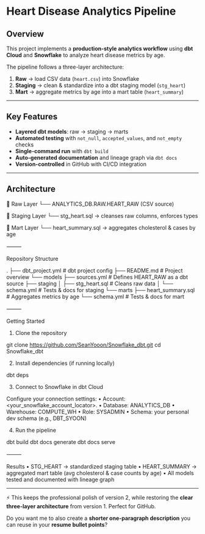 #  Heart Disease Analytics Pipeline

## Overview  
This project implements a **production-style analytics workflow** using **dbt Cloud** and **Snowflake** to analyze heart disease metrics by age.  

The pipeline follows a three-layer architecture:  
1. **Raw** → load CSV data (`heart.csv`) into Snowflake  
2. **Staging** → clean & standardize into a dbt staging model (`stg_heart`)  
3. **Mart** → aggregate metrics by age into a mart table (`heart_summary`)  

---

## Key Features  
- **Layered dbt models**: raw → staging → marts  
- **Automated testing** with `not_null`, `accepted_values`, and `not_empty` checks  
- **Single-command run** with `dbt build`  
- **Auto-generated documentation** and lineage graph via `dbt docs`  
- **Version-controlled** in GitHub with CI/CD integration  

---

## Architecture  

📂 Raw Layer
   └── ANALYTICS_DB.RAW.HEART_RAW  (CSV source)

📂 Staging Layer
   └── stg_heart.sql → cleanses raw columns, enforces types

📂 Mart Layer
   └── heart_summary.sql → aggregates cholesterol & cases by age


⸻

Repository Structure

.
├── dbt_project.yml         # dbt project config
├── README.md               # Project overview
└── models
    ├── sources.yml         # Defines HEART_RAW as a dbt source
    ├── staging
    │   ├── stg_heart.sql   # Cleans raw data
    │   └── schema.yml      # Tests & docs for staging
    └── marts
        ├── heart_summary.sql  # Aggregates metrics by age
        └── schema.yml         # Tests & docs for mart


⸻

Getting Started

1. Clone the repository

git clone https://github.com/SeanYooon/Snowflake_dbt.git
cd Snowflake_dbt

2. Install dependencies (if running locally)

dbt deps

3. Connect to Snowflake in dbt Cloud

Configure your connection settings:
	•	Account: <your_snowflake_account_locator>.<region>
	•	Database: ANALYTICS_DB
	•	Warehouse: COMPUTE_WH
	•	Role: SYSADMIN
	•	Schema: your personal dev schema (e.g., DBT_SYOON)

4. Run the pipeline

dbt build
dbt docs generate
dbt docs serve


⸻

Results
	•	STG_HEART → standardized staging table
	•	HEART_SUMMARY → aggregated mart table (avg cholesterol & case counts by age)
	•	All models tested and documented with lineage graph



---

⚡ This keeps the professional polish of version 2, while restoring the **clear three-layer architecture** from version 1. Perfect for GitHub.  

Do you want me to also create a **shorter one-paragraph description** you can reuse in your **resume bullet points**?

